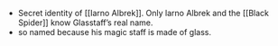- Secret identity of [[Iarno Albrek]]. Only larno Albrek and the [[Black Spider]] know Glasstaff’s real name.
- so named because his magic staff is made of glass.

